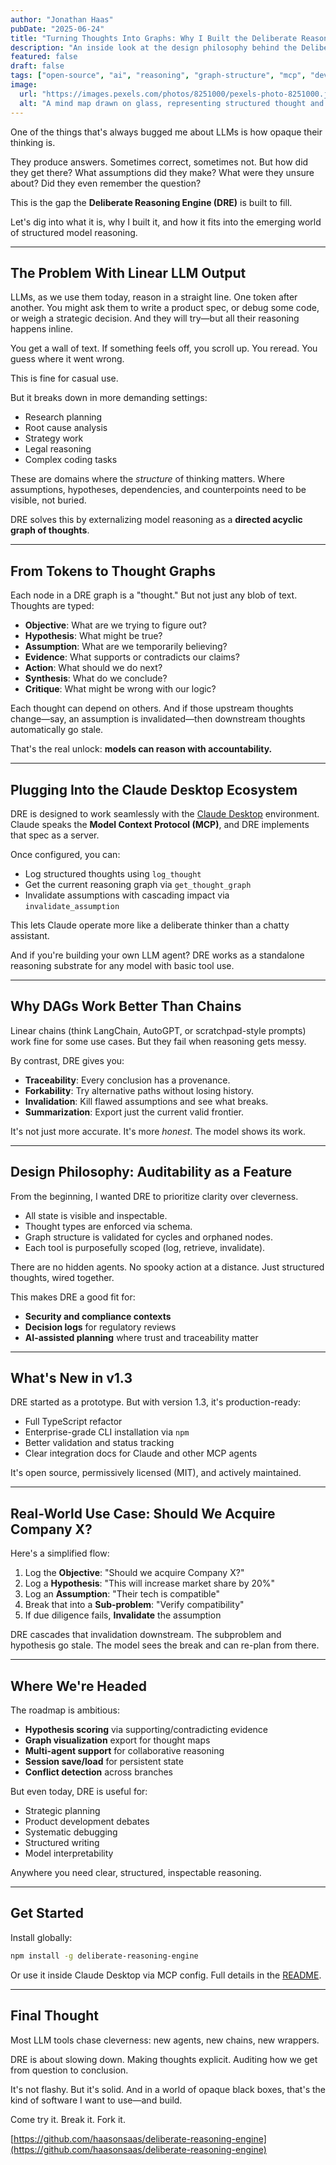 ```yaml
---
author: "Jonathan Haas"
pubDate: "2025-06-24"
title: "Turning Thoughts Into Graphs: Why I Built the Deliberate Reasoning Engine"
description: "An inside look at the design philosophy behind the Deliberate Reasoning Engine, a structured thought graph for large language models—and how it changes the game for AI reasoning transparency."
featured: false
draft: false
tags: ["open-source", "ai", "reasoning", "graph-structure", "mcp", "developer-tools"]
image:
  url: "https://images.pexels.com/photos/8251000/pexels-photo-8251000.jpeg?auto=compress&cs=tinysrgb&w=1260&h=750&dpr=2"
  alt: "A mind map drawn on glass, representing structured thought and graph-based reasoning"
---
```


One of the things that's always bugged me about LLMs is how opaque their thinking is.

They produce answers. Sometimes correct, sometimes not. But how did they get there? What assumptions did they make? What were they unsure about? Did they even remember the question?

This is the gap the **Deliberate Reasoning Engine (DRE)** is built to fill.

Let's dig into what it is, why I built it, and how it fits into the emerging world of structured model reasoning.

---

## The Problem With Linear LLM Output

LLMs, as we use them today, reason in a straight line. One token after another. You might ask them to write a product spec, or debug some code, or weigh a strategic decision. And they will try—but all their reasoning happens inline.

You get a wall of text. If something feels off, you scroll up. You reread. You guess where it went wrong.

This is fine for casual use.

But it breaks down in more demanding settings:

* Research planning
* Root cause analysis
* Strategy work
* Legal reasoning
* Complex coding tasks

These are domains where the *structure* of thinking matters. Where assumptions, hypotheses, dependencies, and counterpoints need to be visible, not buried.

DRE solves this by externalizing model reasoning as a **directed acyclic graph of thoughts**.

---

## From Tokens to Thought Graphs

Each node in a DRE graph is a "thought." But not just any blob of text. Thoughts are typed:

* **Objective**: What are we trying to figure out?
* **Hypothesis**: What might be true?
* **Assumption**: What are we temporarily believing?
* **Evidence**: What supports or contradicts our claims?
* **Action**: What should we do next?
* **Synthesis**: What do we conclude?
* **Critique**: What might be wrong with our logic?

Each thought can depend on others. And if those upstream thoughts change—say, an assumption is invalidated—then downstream thoughts automatically go stale.

That's the real unlock: **models can reason with accountability.**

---

## Plugging Into the Claude Desktop Ecosystem

DRE is designed to work seamlessly with the [Claude Desktop](https://www.anthropic.com/index/claude-desktop) environment. Claude speaks the **Model Context Protocol (MCP)**, and DRE implements that spec as a server.

Once configured, you can:

* Log structured thoughts using `log_thought`
* Get the current reasoning graph via `get_thought_graph`
* Invalidate assumptions with cascading impact via `invalidate_assumption`

This lets Claude operate more like a deliberate thinker than a chatty assistant.

And if you're building your own LLM agent? DRE works as a standalone reasoning substrate for any model with basic tool use.

---

## Why DAGs Work Better Than Chains

Linear chains (think LangChain, AutoGPT, or scratchpad-style prompts) work fine for some use cases. But they fail when reasoning gets messy.

By contrast, DRE gives you:

* **Traceability**: Every conclusion has a provenance.
* **Forkability**: Try alternative paths without losing history.
* **Invalidation**: Kill flawed assumptions and see what breaks.
* **Summarization**: Export just the current valid frontier.

It's not just more accurate. It's more *honest*. The model shows its work.

---

## Design Philosophy: Auditability as a Feature

From the beginning, I wanted DRE to prioritize clarity over cleverness.

* All state is visible and inspectable.
* Thought types are enforced via schema.
* Graph structure is validated for cycles and orphaned nodes.
* Each tool is purposefully scoped (log, retrieve, invalidate).

There are no hidden agents. No spooky action at a distance. Just structured thoughts, wired together.

This makes DRE a good fit for:

* **Security and compliance contexts**
* **Decision logs** for regulatory reviews
* **AI-assisted planning** where trust and traceability matter

---

## What's New in v1.3

DRE started as a prototype. But with version 1.3, it's production-ready:

* Full TypeScript refactor
* Enterprise-grade CLI installation via `npm`
* Better validation and status tracking
* Clear integration docs for Claude and other MCP agents

It's open source, permissively licensed (MIT), and actively maintained.

---

## Real-World Use Case: Should We Acquire Company X?

Here's a simplified flow:

1. Log the **Objective**: "Should we acquire Company X?"
2. Log a **Hypothesis**: "This will increase market share by 20%"
3. Log an **Assumption**: "Their tech is compatible"
4. Break that into a **Sub-problem**: "Verify compatibility"
5. If due diligence fails, **Invalidate** the assumption

DRE cascades that invalidation downstream. The subproblem and hypothesis go stale. The model sees the break and can re-plan from there.

---

## Where We're Headed

The roadmap is ambitious:

* **Hypothesis scoring** via supporting/contradicting evidence
* **Graph visualization** export for thought maps
* **Multi-agent support** for collaborative reasoning
* **Session save/load** for persistent state
* **Conflict detection** across branches

But even today, DRE is useful for:

* Strategic planning
* Product development debates
* Systematic debugging
* Structured writing
* Model interpretability

Anywhere you need clear, structured, inspectable reasoning.

---

## Get Started

Install globally:

```bash
npm install -g deliberate-reasoning-engine
```

Or use it inside Claude Desktop via MCP config. Full details in the [README](https://github.com/haasonsaas/deliberate-reasoning-engine).

---

## Final Thought

Most LLM tools chase cleverness: new agents, new chains, new wrappers.

DRE is about slowing down. Making thoughts explicit. Auditing how we get from question to conclusion.

It's not flashy. But it's solid. And in a world of opaque black boxes, that's the kind of software I want to use—and build.

Come try it. Break it. Fork it.

[https://github.com/haasonsaas/deliberate-reasoning-engine](https://github.com/haasonsaas/deliberate-reasoning-engine)
